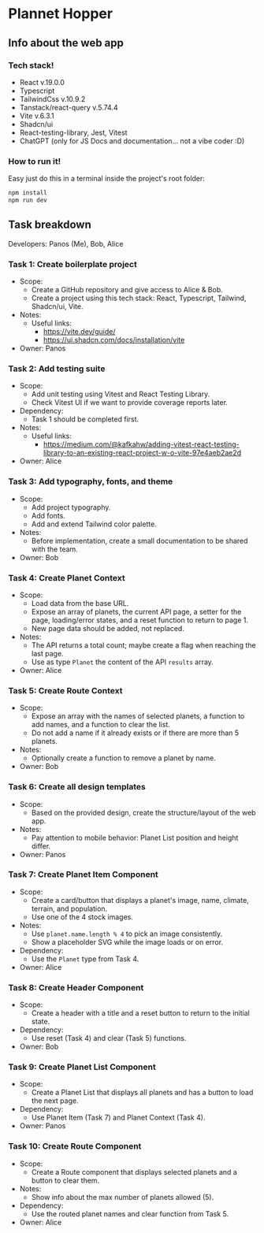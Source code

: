 # Plannet Hopper

## Info about the web app

### Tech stack!

- React v.19.0.0
- Typescript
- TailwindCss v.10.9.2
- Tanstack/react-query v.5.74.4
- Vite v.6.3.1
- Shadcn/ui
- React-testing-library, Jest, Vitest
- ChatGPT (only for JS Docs and documentation... not a vibe coder :D)

### How to run it!

Easy just do this in a terminal inside the project's root folder:

```bash
npm install
npm run dev
```

## Task breakdown

Developers: Panos (Me), Bob, Alice

### Task 1: Create boilerplate project

- Scope:
  - Create a GitHub repository and give access to Alice & Bob.
  - Create a project using this tech stack: React, Typescript, Tailwind, Shadcn/ui, Vite.
- Notes:
  - Useful links:
    - https://vite.dev/guide/
    - https://ui.shadcn.com/docs/installation/vite
- Owner: Panos

### Task 2: Add testing suite

- Scope:
  - Add unit testing using Vitest and React Testing Library.
  - Check Vitest UI if we want to provide coverage reports later.
- Dependency:
  - Task 1 should be completed first.
- Notes:
  - Useful links:
    - https://medium.com/@kafkahw/adding-vitest-react-testing-library-to-an-existing-react-project-w-o-vite-97e4aeb2ae2d
- Owner: Alice

### Task 3: Add typography, fonts, and theme

- Scope:
  - Add project typography.
  - Add fonts.
  - Add and extend Tailwind color palette.
- Notes:
  - Before implementation, create a small documentation to be shared with the team.
- Owner: Bob

### Task 4: Create Planet Context

- Scope:
  - Load data from the base URL.
  - Expose an array of planets, the current API page, a setter for the page, loading/error states, and a reset function to return to page 1.
  - New page data should be added, not replaced.
- Notes:
  - The API returns a total count; maybe create a flag when reaching the last page.
  - Use as type `Planet` the content of the API `results` array.
- Owner: Alice

### Task 5: Create Route Context

- Scope:
  - Expose an array with the names of selected planets, a function to add names, and a function to clear the list.
  - Do not add a name if it already exists or if there are more than 5 planets.
- Notes:
  - Optionally create a function to remove a planet by name.
- Owner: Bob

### Task 6: Create all design templates

- Scope:
  - Based on the provided design, create the structure/layout of the web app.
- Notes:
  - Pay attention to mobile behavior: Planet List position and height differ.
- Owner: Panos

### Task 7: Create Planet Item Component

- Scope:
  - Create a card/button that displays a planet's image, name, climate, terrain, and population.
  - Use one of the 4 stock images.
- Notes:
  - Use `planet.name.length % 4` to pick an image consistently.
  - Show a placeholder SVG while the image loads or on error.
- Dependency:
  - Use the `Planet` type from Task 4.
- Owner: Alice

### Task 8: Create Header Component

- Scope:
  - Create a header with a title and a reset button to return to the initial state.
- Dependency:
  - Use reset (Task 4) and clear (Task 5) functions.
- Owner: Bob

### Task 9: Create Planet List Component

- Scope:
  - Create a Planet List that displays all planets and has a button to load the next page.
- Dependency:
  - Use Planet Item (Task 7) and Planet Context (Task 4).
- Owner: Panos

### Task 10: Create Route Component

- Scope:
  - Create a Route component that displays selected planets and a button to clear them.
- Notes:
  - Show info about the max number of planets allowed (5).
- Dependency:
  - Use the routed planet names and clear function from Task 5.
- Owner: Alice
